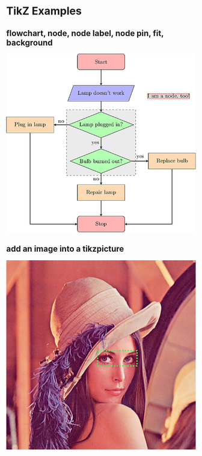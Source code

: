 # TikZ Examples


## flowchart, node, node label, node pin, fit, background

![](src/flowchart.png)

## add an image into a tikzpicture

![](src/image.png)

